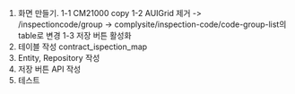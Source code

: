 1. 화면 만들기.
    1-1 CM21000 copy
    1-2 AUIGrid 제거 -> /inspectioncode/group -> complysite/inspection-code/code-group-list의 table로 변경
    1-3 저장 버튼 활성화
2. 테이블 작성 contract_ispection_map
3. Entity, Repository 작성
4. 저장 버튼 API 작성
5. 테스트